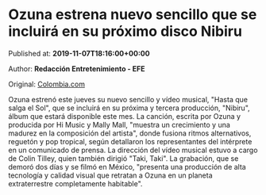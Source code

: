 
# Ozuna estrena nuevo sencillo que se incluirá en su próximo disco Nibiru

Published at: **2019-11-07T18:16:00+00:00**

Author: **Redacción Entretenimiento - EFE**

Original: [Colombia.com](https://www.colombia.com/musica/noticias/nueva-cancion-ozuna-246799)

Ozuna estrenó este jueves su nuevo sencillo y vídeo musical, "Hasta que salga el Sol", que se incluirá en su próxima y tercera producción, "Nibiru", álbum que estará disponible este mes.
La canción, escrita por Ozuna y producida por Hi Music y Mally Mall, "muestra un crecimiento y una madurez en la composición del artista", donde fusiona ritmos alternativos, reguetón y pop tropical, según detallaron los representantes del intérprete en un comunicado de prensa.
La dirección del vídeo musical estuvo a cargo de Colin Tilley, quien también dirigió "Taki, Taki". La grabación, que se demoró dos días y se filmó en México, "presenta una producción de alta tecnología y calidad visual que retratan a Ozuna en un planeta extraterrestre completamente habitable".

